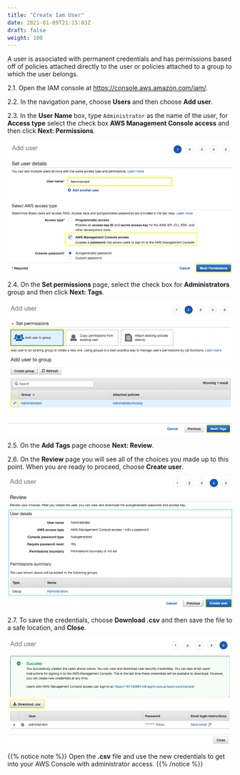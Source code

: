 ```yaml
---
title: "Create Iam User"
date: 2021-01-09T21:15:03Z
draft: false
weight: 100
---
```

A user is associated with permanent credentials and has permissions based off of policies attached directly to the user or policies attached to a group to which the user belongs.

2.1\. Open the IAM console at https://console.aws.amazon.com/iam/.

2.2\. In the navigation pane, choose **Users** and then choose **Add user**.

2.3\. In the **User Name** box, type `Administrator` as the name of the user, for **Access type** select the check box **AWS Management Console access** and then click **Next: Permissions**.

![IAM User Name](images/iam-user-name.png)

2.4\. On the **Set permissions** page, select the check box for **Administrators** group and then click **Next: Tags**.

![IAM User Select Group](images/iam-user-select-group.png)

2.5\. On the **Add Tags** page choose **Next: Review**.

2.6\. On the **Review** page you will see all of the choices you made up to this point. When you are ready to proceed, choose **Create user**.

![IAM User Create](images/iam-user-create.png)

2.7\. To save the credentials, choose **Download .csv** and then save the file to a safe location, and **Close**.

![IAM User Download](images/iam-user-download.png)

{{% notice note %}}
Open the **.csv** file and use the new credentials to get into your AWS Console with administrator access.
{{% /notice %}}